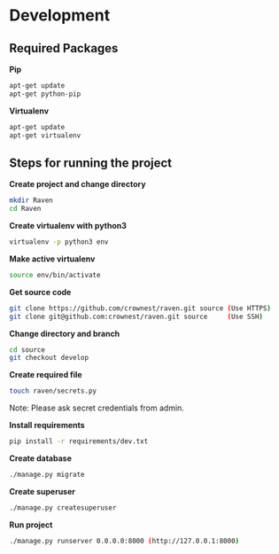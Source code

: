 # Development


## Required Packages

**Pip**
```bash
apt-get update
apt-get python-pip
```

**Virtualenv**
```bash
apt-get update
apt-get virtualenv
```


## Steps for running the project

**Create project and change directory**
```bash
mkdir Raven
cd Raven
```

**Create virtualenv with python3**
```bash
virtualenv -p python3 env
```

**Make active virtualenv**
```bash
source env/bin/activate
```

**Get source code**
```bash
git clone https://github.com/crownest/raven.git source (Use HTTPS)
git clone git@github.com:crownest/raven.git source     (Use SSH)
```

**Change directory and branch**
```bash
cd source
git checkout develop
```

**Create required file**
```bash
touch raven/secrets.py
```

Note: Please ask secret credentials from admin.

**Install requirements**
```bash
pip install -r requirements/dev.txt
```

**Create database**
```bash
./manage.py migrate
```

**Create superuser**
```bash
./manage.py createsuperuser
```

**Run project**
```bash
./manage.py runserver 0.0.0.0:8000 (http://127.0.0.1:8000)
```
